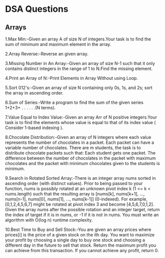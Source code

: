 # DSA Questions
## Arrays
1.Max Min:-Given an array A of size N of integers.Your task is to find the sum of minimum and maximum element in the array.

2.Array Reverse:-Reverse an given array.

3.Missing Number in An Array:-Given an array of size N-1 such that it only contains distinct integers in the range of 1 to N.Find the missing element.

4.Print an Array of N:-Print Elements in Array Without using Loop.

5.Sort 012's:-Given an array of size N containing only 0s, 1s, and 2s; sort the array in ascending order.

6.Sum of Series:-Write a program to find the sum of the given series 1+2+3+ . . . . . .(N terms).

7.Value Equal to Index Value:-Given an array Arr of N positive integers.Your task is to find the elements whose value is equal to that of its index value ( Consider 1-based indexing ).

8.Chocolate Distribution:-Given an array of N integers where each value represents the number of chocolates in a packet. Each packet can have a variable number of chocolates. There are m students, the task is to distribute chocolate packets such that: 
Each student gets one packet.
The difference between the number of chocolates in the packet with maximum chocolates and the packet with minimum chocolates given to the students is minimum.

9.Search in Rotated Sorted Array:-There is an integer array nums sorted in ascending order (with distinct values).
Prior to being passed to your function, nums is possibly rotated at an unknown pivot index k (1 <= k < nums.length) such that the resulting array is [nums[k], nums[k+1], ..., nums[n-1], nums[0], nums[1], ..., nums[k-1]] (0-indexed). For example, [0,1,2,4,5,6,7] might be rotated at pivot index 3 and become [4,5,6,7,0,1,2].
Given the array nums after the possible rotation and an integer target, return the index of target if it is in nums, or -1 if it is not in nums.
You must write an algorithm with O(log n) runtime complexity.

10.Best Time to Buy and Sell Stock:-You are given an array prices where prices[i] is the price of a given stock on the ith day.
You want to maximize your profit by choosing a single day to buy one stock and choosing a different day in the future to sell that stock.
Return the maximum profit you can achieve from this transaction. If you cannot achieve any profit, return 0.

